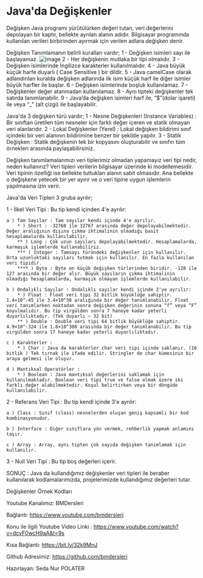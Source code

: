 # Java'da Değişkenler
Değişken Java programı yürütülürken değeri tutan, veri değerlerini depolayan bir kaptır, bellekte ayrılan alanın adıdır.
Bilgisayar programında kullanılan verileri birbirinden ayırmak için verilen adlara değişken denir.

Değişken Tanımlamanın belirli kuralları vardır;
1 - Değişken isimleri sayı ile başlayamaz.   ![image](https://user-images.githubusercontent.com/74094387/121335034-e69c3500-c922-11eb-9f1a-c552b26f62c1.png)
2 - Her değişkenin mutlaka bir tipi olmalıdır.
3 - Değişken isimlerinde İngilizce karakterler kullanılmalıdır. 
4 - Java büyük küçük harfe duyarlı ( Case Sensitive ) bir dildir. 
5 - Java camelCase olarak adlandırılan kuralda değişken adlarında ilk isim küçük harf ile diğer isimler büyük harfler ile başlar.
6 - Değişken isimlerinde boşluk kullanılamaz.
7 - Değişkenler değer atanmadan kullanılamaz. 
8 - Aynı tipteki değişkenler tek satırda tanımlanabilir.
9 - Java’da değişken isimleri harf ile, “$”(dolar işareti) ile veya “_” (alt çizgi) ile başlayabilir.

Java'da 3 değişken türü vardır;
1 - Nesne Değişkenleri (Instance Variables) : Bir sınıftan üretilen tüm nesneler için farklı değer içeren ve statik olmayan veri alanlarıdır. 
2 - Lokal Değişkenler (Yerel) : Lokal değişken bildirimi sınıf içindeki bir veri alanının bildirimine benzer bir şekilde yapılır.
3 - Statik Değişken : Statik değişkenin tek bir kopyasını oluşturabilir ve sınıfın tüm örnekleri arasında paylaşabilirsiniz. 

Değişken tanımlamalarımızı veri tiplerimiz olmadan yapamayız veri tipi nedir, neden kullanırız?
Veri tipleri verilerin bilgisayar üzerinde ki modellemesidir. Veri tipinin özelliği ise bellekte tuttukları alanın sabit olmasıdır.
Ana bellekte o değişkene yetecek bir yer ayırır ve o veri tipine uygun işlemlerin yapılmasına izin verir.

Java'da Veri Tipleri 3 gruba ayrılır;

1 - İlkel Veri Tipi : Bu tip kendi içinden 4'e ayrılır:

    a ) Tam Sayılar : Tam sayılar kendi içinde 4'e ayrılır.
        * ) Short : -32768 ile 32767 arasında değer depolayabilmektedir. Değer aralığının dışına çıkma ihtimalinin olmadığı basit hesaplamalarda kullanılabilir.
        ** ) Long : Çok uzun sayıları depolayabilmektedir. Hesaplamalarda, karmaşık işlemlerde kullanabiliriz.
        *** ) Integer : Tamsayı türündeki değişkenler için kullanılır. Orta uzunluktaki sayıları tutmak için kullanılır. En fazla kullanılan veri tipidir. 
        **** ) Byte : Byte en küçük değişken türlerinden biridir. -128 ile 127 arasında bir değer alır. Büyük sayıların çıkma ihtimalinin olmadığı hesaplamalarda, karmaşık olmayan işlemlerde kullanılabilir.
        
    b ) Ondalıklı Sayılar : Ondalıklı sayılar kendi içinde 2'ye ayrılır:
        * ) Float : Float veri tipi 32 bitlik büyüklüğe sahiptir. 1.4×10^-45 ile 3.4×10^38 aralığında bir değer tanımlanabilir. Float veri tanımlarken noktadan sonra değişken değerinin sonuna “f” veya “F” koyulmalıdır. Bu tip virgülden sonra 7 haneye kadar yeterli duyarlılıktadır. (Tek duyarlı — 32 bit)
        ** ) Double : Double veri tipi 64 bitlik büyüklüğe sahiptir. 4.9×10^-324 ile 1.8×10^308 arasında bir değer tanımlanabilir. Bu tip virgülden sonra 17 haneye kadar yeterli duyarlılıktadır. 
        
    c ) Karakterler :
        * ) Char : Java da karakterler char veri tipi içinde saklanır. (16 bitlik ) Tek tırnak ile ifade edilir. Stringler de char kümesinin bir araya gelmesi ile oluşur.

    d ) Mantıksal Operatörler : 
        * ) Boolean : Java mantıksal değerlerini saklamak için kullanılmaktadır. Boolean veri tipi true ve false olmak üzere iki farklı değer alabilmektedir. Koşul belirtirken veya bir döngüde kullanılabilir. 

2 - Referans Veri Tipi : Bu tip kendi içinde 3'e ayrılır:

    a ) Class : Sınıf (class) nesnelerden oluşan geniş kapsamlı bir kod kombinasyonudur. 

    b ) Interface : Diğer sınıflara yön vermek, rehberlik yapmak anlamını taşır.

    c ) Array : Array, aynı tipten çok sayıda değişken tanımlamak için kullanılır.

3 - Null Veri Tipi : Bu tip boş değerleri içerir. 


SONUÇ : Java da kullandığımız değişkenler veri tipleri ile beraber kullanılarak kodlamalarımızda, projelerimizde kullandığımız değerleri tutar. 


   
   
   
Değişkenler Örnek Kodları

Youtube Kanalımız: BMDersleri

Bağlantı: https://www.youtube.com/bmdersleri

Konu ile ilgili Youtube Video Linki : https://www.youtube.com/watch?v=dcvF0wcH9aA&t=9s

Kısa Bağlantı: https://bit.ly/32k9MnJ

Github Adresimiz: https://github.com/bmdersleri

Hazırlayan: Seda Nur POLATER

